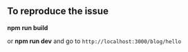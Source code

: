 ## To reproduce the issue

**npm run build**

or **npm run dev** and go to `http://localhost:3000/blog/hello`
